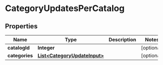

# CategoryUpdatesPerCatalog

## Properties

Name | Type | Description | Notes
------------ | ------------- | ------------- | -------------
**catalogId** | **Integer** |  |  [optional]
**categories** | [**List&lt;CategoryUpdateInput&gt;**](CategoryUpdateInput.md) |  |  [optional]



